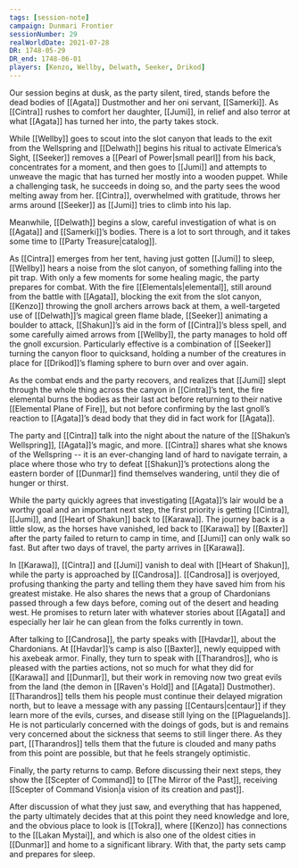 ```yaml
---
tags: [session-note]
campaign: Dunmari Frontier
sessionNumber: 29
realWorldDate: 2021-07-28
DR: 1748-05-29
DR_end: 1748-06-01
players: [Kenzo, Wellby, Delwath, Seeker, Drikod]
---
```


Our session begins at dusk, as the party silent, tired, stands before the dead bodies of [[Agata]] Dustmother and her oni servant, [[Samerki]]. As [[Cintra]] rushes to comfort her daughter, [[Jumi]], in relief and also terror at what [[Agata]] has turned her into, the party takes stock.

While [[Wellby]] goes to scout into the slot canyon that leads to the exit from the Wellspring and [[Delwath]] begins his ritual to activate Elmerica’s Sight, [[Seeker]] removes a [[Pearl of Power|small pearl]] from his back, concentrates for a moment, and then goes to [[Jumi]] and attempts to unweave the magic that has turned her mostly into a wooden puppet. While a challenging task, he succeeds in doing so, and the party sees the wood melting away from her. [[Cintra]], overwhelmed with gratitude, throws her arms around [[Seeker]] as [[Jumi]] tries to climb into his lap.

Meanwhile, [[Delwath]] begins a slow, careful investigation of what is on [[Agata]] and [[Samerki]]’s bodies. There is a lot to sort through, and it takes some time to [[Party Treasure|catalog]].

As [[Cintra]] emerges from her tent, having just gotten [[Jumi]] to sleep, [[Wellby]] hears a noise from the slot canyon, of something falling into the pit trap. With only a few moments for some healing magic, the party prepares for combat. With the fire [[Elementals|elemental]], still around from the battle with [[Agata]], blocking the exit from the slot canyon, [[Kenzo]] throwing the gnoll archers arrows back at them, a well-targeted use of [[Delwath]]’s magical green flame blade, [[Seeker]] animating a boulder to attack, [[Shakun]]’s aid in the form of [[Cintra]]’s bless spell, and some carefully aimed arrows from [[Wellby]], the party manages to hold off the gnoll excursion. Particularly effective is a combination of [[Seeker]] turning the canyon floor to quicksand, holding a number of the creatures in place for [[Drikod]]’s flaming sphere to burn over and over again.

As the combat ends and the party recovers, and realizes that [[Jumi]] slept through the whole thing across the canyon in [[Cintra]]’s tent, the fire elemental burns the bodies as their last act before returning to their native [[Elemental Plane of Fire]], but not before confirming by the last gnoll’s reaction to [[Agata]]’s dead body that they did in fact work for [[Agata]]. 

The party and [[Cintra]] talk into the night about the nature of the [[Shakun’s Wellspring]], [[Agata]]’s magic, and more. [[Cintra]] shares what she knows of the Wellspring -- it is an ever-changing land of hard to navigate terrain, a place where those who try to defeat [[Shakun]]’s protections along the eastern border of [[Dunmar]] find themselves wandering, until they die of hunger or thirst. 

While the party quickly agrees that investigating [[Agata]]’s lair would be a worthy goal and an important next step, the first priority is getting [[Cintra]], [[Jumi]], and [[Heart of Shakun]] back to [[Karawa]]. The journey back is a little slow, as the horses have vanished, led back to [[Karawa]] by [[Baxter]] after the party failed to return to camp in time, and [[Jumi]] can only walk so fast. But after two days of travel, the party arrives in [[Karawa]]. 

In [[Karawa]], [[Cintra]] and [[Jumi]] vanish to deal with [[Heart of Shakun]], while the party is approached by [[Candrosa]]. [[Candrosa]] is overjoyed, profusing thanking the party and telling them they have saved him from his greatest mistake. He also shares the news that a group of Chardonians passed through a few days before, coming out of the desert and heading west. He promises to return later with whatever stories about [[Agata]] and especially her lair he can glean from the folks currently in town.

After talking to [[Candrosa]], the party speaks with [[Havdar]], about the Chardonians. At [[Havdar]]’s camp is also [[Baxter]], newly equipped with his axebeak armor. Finally, they turn to speak with [[Tharandros]], who is pleased with the parties actions, not so much for what they did for [[Karawa]] and [[Dunmar]], but their work in removing now two great evils from the land (the demon in [[Raven's Hold]] and [[Agata]] Dustmother). [[Tharandros]] tells them his people must continue their delayed migration north, but to leave a message with any passing [[Centaurs|centaur]] if they learn more of the evils, curses, and disease still lying on the [[Plaguelands]]. He is not particularly concerned with the doings of gods, but is and remains very concerned about the sickness that seems to still linger there. As they part, [[Tharandros]] tells them that the future is clouded and many paths from this point are possible, but that he feels strangely optimistic. 

Finally, the party returns to camp. Before discussing their next steps, they show the [[Scepter of Command]] to [[The Mirror of the Past]], receiving [[Scepter of Command Vision|a vision of its creation and past]]. 

After discussion of what they just saw, and everything that has happened, the party ultimately decides that at this point they need knowledge and lore, and the obvious place to look is [[Tokra]], where [[Kenzo]] has connections to the [[Lakan Mystai]], and which is also one of the oldest cities in [[Dunmar]] and home to a significant library. With that, the party sets camp and prepares for sleep.